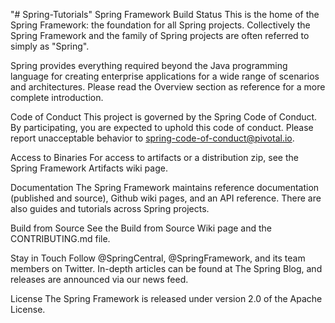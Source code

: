 "# Spring-Tutorials" 
 Spring Framework Build Status
This is the home of the Spring Framework: the foundation for all Spring projects. Collectively the Spring Framework and the family of Spring projects are often referred to simply as "Spring".

Spring provides everything required beyond the Java programming language for creating enterprise applications for a wide range of scenarios and architectures. Please read the Overview section as reference for a more complete introduction.

Code of Conduct
This project is governed by the Spring Code of Conduct. By participating, you are expected to uphold this code of conduct. Please report unacceptable behavior to spring-code-of-conduct@pivotal.io.

Access to Binaries
For access to artifacts or a distribution zip, see the Spring Framework Artifacts wiki page.

Documentation
The Spring Framework maintains reference documentation (published and source), Github wiki pages, and an API reference. There are also guides and tutorials across Spring projects.

Build from Source
See the Build from Source Wiki page and the CONTRIBUTING.md file.

Stay in Touch
Follow @SpringCentral, @SpringFramework, and its team members on Twitter. In-depth articles can be found at The Spring Blog, and releases are announced via our news feed.

License
The Spring Framework is released under version 2.0 of the Apache License.
